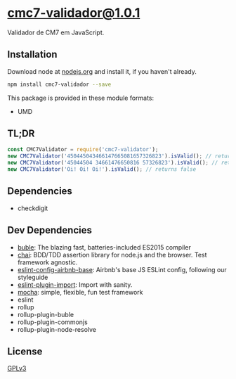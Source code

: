 # cmc7-validador@1.0.1
Validador de CM7 em JavaScript.

## Installation
Download node at [nodejs.org](http://nodejs.org) and install it, if you haven't already.

```sh
npm install cmc7-validador --save
```

This package is provided in these module formats:

- UMD

## TL;DR ##

```js
const CMC7Validator = require('cmc7-validator');
new CMC7Validator('450445043466147665081657326823').isValid(); // returns true
new CMC7Validator('45044504 34661476650816 57326823').isValid(); // returns true
new CMC7Validator('Oi! Oi! Oi!').isValid(); // returns false
```


## Dependencies

- checkdigit

## Dev Dependencies

- [buble](https://github.com/Rich-Harris/buble): The blazing fast, batteries-included ES2015 compiler
- [chai](https://github.com/chaijs/chai): BDD/TDD assertion library for node.js and the browser. Test framework agnostic.
- [eslint-config-airbnb-base](https://github.com/airbnb/javascript): Airbnb's base JS ESLint config, following our styleguide
- [eslint-plugin-import](https://github.com/benmosher/eslint-plugin-import): Import with sanity.
- [mocha](https://github.com/mochajs/mocha): simple, flexible, fun test framework
- eslint
- rollup
- rollup-plugin-buble
- rollup-plugin-commonjs
- rollup-plugin-node-resolve


## License
[GPLv3](https://www.gnu.org/licenses/quick-guide-gplv3.pt-br.html)
